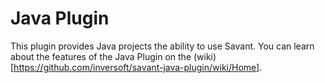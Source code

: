 Java Plugin
============================

This plugin provides Java projects the ability to use Savant. You can learn about the features of the Java Plugin on the (wiki)[https://github.com/inversoft/savant-java-plugin/wiki/Home].
